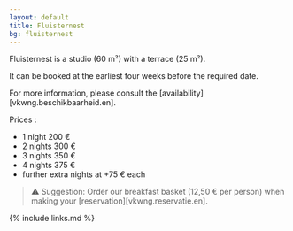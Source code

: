 ```yaml
---
layout: default
title: Fluisternest
bg: fluisternest
---
```


Fluisternest is a studio (60 m²) with a terrace (25 m²).

It can be booked at the earliest four weeks before the required date. 

For more information, please consult the [availability][vkwng.beschikbaarheid.en].

Prices :
* 1 night 200 € 
* 2 nights 300 €
* 3 nights 350 €
* 4 nights 375 € 
* further extra nights at +75 € each

> ⚠ Suggestion: Order our breakfast basket (12,50 € per person) when making your [reservation][vkwng.reservatie.en].

{% include links.md %}
